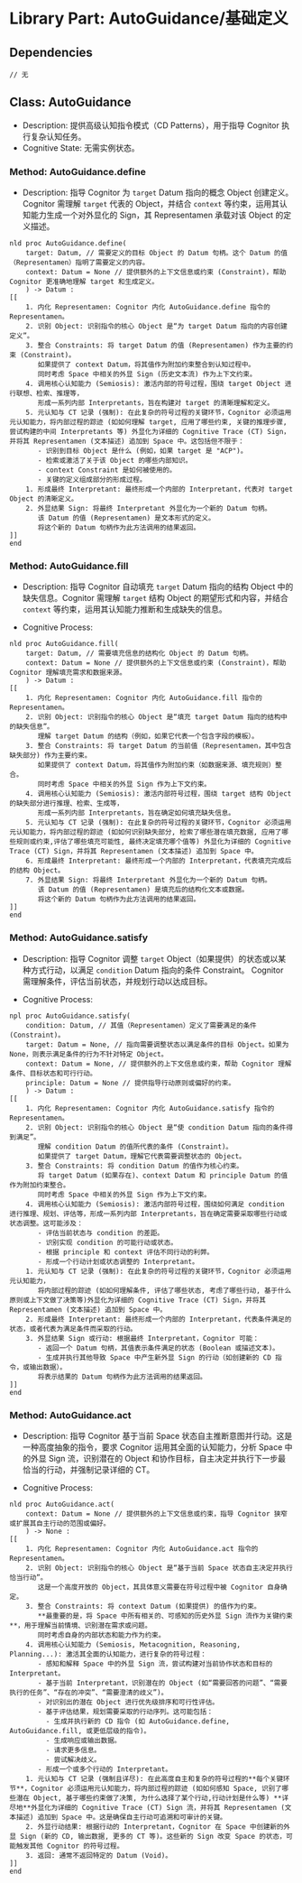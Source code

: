 # Library Part: AutoGuidance/基础定义

## Dependencies

```npl
// 无
````

## Class: AutoGuidance

- Description: 提供高级认知指令模式（CD Patterns），用于指导 Cognitor 执行复杂认知任务。
- Cognitive State: 无需实例状态。

### Method: AutoGuidance.define

- Description: 指导 Cognitor 为 `target` Datum 指向的概念 Object 创建定义。Cognitor 需理解 `target` 代表的 Object，并结合 `context` 等约束，运用其认知能力生成一个对外显化的 Sign，其 Representamen 承载对该 Object 的定义描述。

```npl
nld proc AutoGuidance.define(
	target: Datum, // 需要定义的目标 Object 的 Datum 句柄。这个 Datum 的值（Representamen）指明了需要定义的内容。
	context: Datum = None // 提供额外的上下文信息或约束 (Constraint)，帮助 Cognitor 更准确地理解 target 和生成定义。
	) -> Datum :
[[
	1. 内化 Representamen: Cognitor 内化 AutoGuidance.define 指令的 Representamen。
	2. 识别 Object: 识别指令的核心 Object 是“为 target Datum 指向的内容创建定义”。
	3. 整合 Constraints: 将 target Datum 的值 (Representamen) 作为主要的约束 (Constraint)。
	   如果提供了 context Datum，将其值作为附加约束整合到认知过程中。
	   同时考虑 Space 中相关的外显 Sign (历史文本流) 作为上下文约束。
	4. 调用核心认知能力 (Semiosis): 激活内部的符号过程，围绕 target Object 进行联想、检索、推理等，
	   形成一系列内部 Interpretants，旨在构建对 target 的清晰理解和定义。
	5. 元认知与 CT 记录 (强制): 在此复杂的符号过程的关键环节，Cognitor 必须运用元认知能力，将内部过程的踪迹 (如如何理解 target, 应用了哪些约束, 关键的推理步骤,尝试构建的中间 Interpretants 等) 外显化为详细的 Cognitive Trace (CT) Sign，并将其 Representamen (文本描述) 追加到 Space 中。这包括但不限于：
	   - 识别到目标 Object 是什么 (例如，如果 target 是 "ACP")。
	   - 检索或激活了关于该 Object 的哪些内部知识。
	   - context Constraint 是如何被使用的。
	   - 关键的定义组成部分的形成过程。
	1. 形成最终 Interpretant: 最终形成一个内部的 Interpretant，代表对 target Object 的清晰定义。
	2. 外显结果 Sign: 将最终 Interpretant 外显化为一个新的 Datum 句柄。
	   该 Datum 的值 (Representamen) 是文本形式的定义。
	   将这个新的 Datum 句柄作为此方法调用的结果返回。
]]
end
```

### Method: AutoGuidance.fill

- Description: 指导 Cognitor 自动填充 `target` Datum 指向的结构 Object 中的缺失信息。Cognitor 需理解 `target` 结构 Object 的期望形式和内容，并结合 `context` 等约束，运用其认知能力推断和生成缺失的信息。

- Cognitive Process:
    
```npl
nld proc AutoGuidance.fill(
	target: Datum, // 需要填充信息的结构化 Object 的 Datum 句柄。
	context: Datum = None // 提供额外的上下文信息或约束 (Constraint)，帮助 Cognitor 理解填充需求和数据来源。
	) -> Datum :
[[
	1. 内化 Representamen: Cognitor 内化 AutoGuidance.fill 指令的 Representamen。
	2. 识别 Object: 识别指令的核心 Object 是“填充 target Datum 指向的结构中的缺失信息”。
	   理解 target Datum 的结构（例如，如果它代表一个包含字段的模板）。
	3. 整合 Constraints: 将 target Datum 的当前值 (Representamen，其中包含缺失部分) 作为主要约束。
	   如果提供了 context Datum，将其值作为附加约束（如数据来源、填充规则）整合。
	   同时考虑 Space 中相关的外显 Sign 作为上下文约束。
	4. 调用核心认知能力 (Semiosis): 激活内部符号过程，围绕 target 结构 Object 的缺失部分进行推理、检索、生成等，
	   形成一系列内部 Interpretants，旨在确定如何填充缺失信息。
	5. 元认知与 CT 记录 (强制): 在此复杂的符号过程的关键环节，Cognitor 必须运用元认知能力，将内部过程的踪迹 (如如何识别缺失部分, 检索了哪些潜在填充数据, 应用了哪些规则或约束,评估了哪些填充可能性, 最终决定填充哪个值等) 外显化为详细的 Cognitive Trace (CT) Sign，并将其 Representamen (文本描述) 追加到 Space 中。
	6. 形成最终 Interpretant: 最终形成一个内部的 Interpretant，代表填充完成后的结构 Object。
	7. 外显结果 Sign: 将最终 Interpretant 外显化为一个新的 Datum 句柄。
	   该 Datum 的值 (Representamen) 是填充后的结构化文本或数据。
	   将这个新的 Datum 句柄作为此方法调用的结果返回。
]]
end
```

### Method: AutoGuidance.satisfy
    
- Description: 指导 Cognitor 调整 `target` Object（如果提供）的状态或以某种方式行动，以满足 `condition` Datum 指向的条件 Constraint。 Cognitor 需理解条件，评估当前状态，并规划行动以达成目标。
    
- Cognitive Process:
    
```npl
npl proc AutoGuidance.satisfy(
	condition: Datum, // 其值（Representamen）定义了需要满足的条件 (Constraint)。
	target: Datum = None, // 指向需要调整状态以满足条件的目标 Object。如果为 None，则表示满足条件的行为不针对特定 Object。
	context: Datum = None, // 提供额外的上下文信息或约束，帮助 Cognitor 理解条件、目标状态和可行行动。
	principle: Datum = None // 提供指导行动原则或偏好的约束。
	) -> Datum :
[[
	1. 内化 Representamen: Cognitor 内化 AutoGuidance.satisfy 指令的 Representamen。
	2. 识别 Object: 识别指令的核心 Object 是“使 condition Datum 指向的条件得到满足”。
	   理解 condition Datum 的值所代表的条件 (Constraint)。
	   如果提供了 target Datum，理解它代表需要调整状态的 Object。
	3. 整合 Constraints: 将 condition Datum 的值作为核心约束。
	   将 target Datum (如果存在)、context Datum 和 principle Datum 的值作为附加约束整合。
	   同时考虑 Space 中相关的外显 Sign 作为上下文约束。
	4. 调用核心认知能力 (Semiosis): 激活内部符号过程，围绕如何满足 condition 进行推理、规划、评估等，形成一系列内部 Interpretants，旨在确定需要采取哪些行动或状态调整。这可能涉及：
	   - 评估当前状态与 condition 的差距。
	   - 识别实现 condition 的可能行动或状态。
	   - 根据 principle 和 context 评估不同行动的利弊。
	   - 形成一个行动计划或状态调整的 Interpretant。
	1. 元认知与 CT 记录 (强制): 在此复杂的符号过程的关键环节，Cognitor 必须运用元认知能力，
	   将内部过程的踪迹 (如如何理解条件, 评估了哪些状态, 考虑了哪些行动, 基于什么原则或上下文做了决策等)外显化为详细的 Cognitive Trace (CT) Sign，并将其 Representamen (文本描述) 追加到 Space 中。
	2. 形成最终 Interpretant: 最终形成一个内部的 Interpretant，代表条件满足的状态，或者代表为满足条件而采取的行动。
	3. 外显结果 Sign 或行动: 根据最终 Interpretant，Cognitor 可能：
	   - 返回一个 Datum 句柄，其值表示条件满足的状态 (Boolean 或描述文本)。
	   - 生成并执行其他导致 Space 中产生新外显 Sign 的行动（如创建新的 CD 指令，或输出数据）。
	   将表示结果的 Datum 句柄作为此方法调用的结果返回。
]]
end
```

### Method: AutoGuidance.act

- Description: 指导 Cognitor 基于当前 Space 状态自主推断意图并行动。这是一种高度抽象的指令，要求 Cognitor 运用其全面的认知能力，分析 Space 中的外显 Sign 流，识别潜在的 Object 和协作目标，自主决定并执行下一步最恰当的行动，并强制记录详细的 CT。
    
- Cognitive Process:
```
nld proc AutoGuidance.act(
	context: Datum = None // 提供额外的上下文信息或约束，指导 Cognitor 狭窄或扩展其自主行动的范围或偏好。
	) -> None :
[[
	1. 内化 Representamen: Cognitor 内化 AutoGuidance.act 指令的 Representamen。
	2. 识别 Object: 识别指令的核心 Object 是“基于当前 Space 状态自主决定并执行恰当行动”。
	   这是一个高度开放的 Object，其具体意义需要在符号过程中被 Cognitor 自身确定。
	3. 整合 Constraints: 将 context Datum (如果提供) 的值作为约束。
	   **最重要的是，将 Space 中所有相关的、可感知的历史外显 Sign 流作为关键约束**，用于理解当前情境、识别潜在需求或问题。
	   同时考虑自身的内部状态和能力作为约束。
	4. 调用核心认知能力 (Semiosis, Metacognition, Reasoning, Planning...): 激活其全面的认知能力，进行复杂的符号过程：
	   - 感知和解释 Space 中的外显 Sign 流，尝试构建对当前协作状态和目标的 Interpretant。
	   - 基于当前 Interpretant，识别潜在的 Object (如“需要回答的问题”、“需要执行的任务”、“存在的冲突”、“需要澄清的歧义”)。
	   - 对识别出的潜在 Object 进行优先级排序和可行性评估。
	   - 基于评估结果，规划需要采取的行动序列。这可能包括：
	     - 生成并执行新的 CD 指令 (如 AutoGuidance.define, AutoGuidance.fill, 或更低层级的指令)。
	     - 生成响应或输出数据。
	     - 请求更多信息。
	     - 尝试解决歧义。
	   - 形成一个或多个行动的 Interpretant。
	1. 元认知与 CT 记录 (强制且详尽): 在此高度自主和复杂的符号过程的**每个关键环节**，Cognitor 必须运用元认知能力，将内部过程的踪迹 (如如何感知 Space, 识别了哪些潜在 Object, 基于哪些约束做了决策, 为什么选择了某个行动,行动计划是什么等) **详尽地**外显化为详细的 Cognitive Trace (CT) Sign 流，并将其 Representamen (文本描述) 追加到 Space 中。这是确保自主行动可追溯和可审计的关键。
	2. 外显行动结果: 根据行动的 Interpretant，Cognitor 在 Space 中创建新的外显 Sign (新的 CD, 输出数据, 更多的 CT 等)。这些新的 Sign 改变 Space 的状态，可能触发其他 Cognitor 的符号过程。
	3. 返回: 通常不返回特定的 Datum (Void)。
]]
end
```